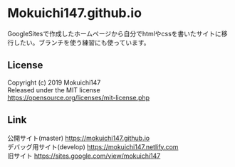 # Mokuichi147.github.io

GoogleSitesで作成したホームページから自分でhtmlやcssを書いたサイトに移行したい。ブランチを使う練習にも使っています。

## License

Copyright (c) 2019 Mokuichi147  
Released under the MIT license  
https://opensource.org/licenses/mit-license.php

## Link

公開サイト(master) https://mokuichi147.github.io  
デバッグ用サイト(develop) https://mokuichi147.netlify.com  
旧サイト https://sites.google.com/view/mokuichi147